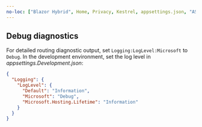 ```yaml
---
no-loc: ["Blazor Hybrid", Home, Privacy, Kestrel, appsettings.json, "ASP.NET Core Identity", cookie, Cookie, Blazor, "Blazor Server", "Blazor WebAssembly", "Identity", "Let's Encrypt", Razor, SignalR]
---
```

## Debug diagnostics

For detailed routing diagnostic output, set `Logging:LogLevel:Microsoft` to `Debug`. In the development environment, set the log level in *appsettings.Development.json*:

```json
{
  "Logging": {
    "LogLevel": {
      "Default": "Information",
      "Microsoft": "Debug",
      "Microsoft.Hosting.Lifetime": "Information"
    }
  }
}
```
